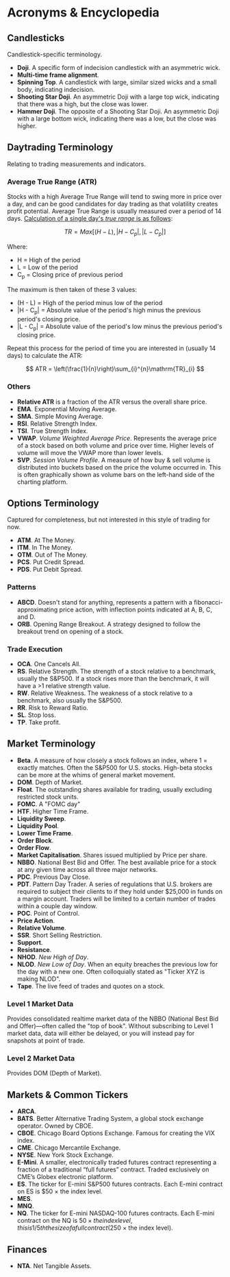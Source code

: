 # Acronyms & Encyclopedia

## Candlesticks

Candlestick-specific terminology.

- **Doji**. A specific form of indecision candlestick with an asymmetric wick.
- **Multi-time frame alignment**.
- **Spinning Top**. A candlestick with large, similar sized wicks and a small body, indicating indecision.
- **Shooting Star Doji**. An asymmetric Doji with a large top wick, indicating that there was a high, but the close was lower.
- **Hammer Doji**. The opposite of a Shooting Star Doji. An asymmetric Doji with a large bottom wick, indicating there was a low, but the close was higher.

## Daytrading Terminology

Relating to trading measurements and indicators.

### Average True Range (ATR)

Stocks with a high Average True Range will tend to swing more in price over a day, and can be good candidates for day trading as that volatility creates profit potential. Average True Range is usually measured over a period of 14 days. [Calculation of a single day's _true range_ is as follows](https://www.investopedia.com/terms/a/atr.asp#toc-how-to-calculate-the-atr):

$$
TR = Max[(H-L), |H-C_{p}|, |L - C_{p}|]
$$

Where:

- H = High of the period
- L = Low of the period
- C<sub>p</sub> = Closing price of previous period

The maximum is then taken of these 3 values:

- (H - L) = High of the period minus low of the period
- |H - C<sub>p</sub>| = Absolute value of the period's high minus the previous period's closing price.
- |L - C<sub>p</sub>| = Absolute value of the period's low minus the previous period's closing price.

Repeat this process for the period of time you are interested in (usually 14 days) to calculate the ATR:

$$
ATR = \left(\frac{1}{n}\right)\sum_{i}^{n}\mathrm{TR}_{i}
$$

### Others
- **Relative ATR** is a fraction of the ATR versus the overall share price.
- **EMA**. Exponential Moving Average.
- **SMA**. Simple Moving Average.
- **RSI**. Relative Strength Index.
- **TSI**. True Strength Index.
- **VWAP**. *Volume Weighted Average Price*. Represents the average price of a stock based on both volume and price over time. Higher levels of volume will move the VWAP more than lower levels.
- **SVP**. *Session Volume Profile*. A measure of how buy & sell volume is distributed into buckets based on the price the volume occurred in. This is often graphically shown as volume bars on the left-hand side of the charting platform.

## Options Terminology

Captured for completeness, but not interested in this style of trading for now.

- **ATM**. At The Money.
- **ITM**. In The Money.
- **OTM**. Out of The Money.
- **PCS**. Put Credit Spread.
- **PDS**. Put Debit Spread.

### Patterns

- **ABCD**. Doesn't stand for anything, represents a pattern with a fibonacci-approximating price action, with inflection points indicated at A, B, C, and D.
- **ORB**. Opening Range Breakout. A strategy designed to follow the breakout trend on opening of a stock.

### Trade Execution

- **OCA**. One Cancels All.
- **RS**. Relative Strength. The strength of a stock relative to a benchmark, usually the S&P500. If a stock rises more than the benchmark, it will have a >1 relative strength value.
- **RW**. Relative Weakness. The weakness of a stock relative to a benchmark, also usually the S&P500.
- **RR**. Risk to Reward Ratio.
- **SL**. Stop loss.
- **TP**. Take profit.

## Market Terminology

- **Beta**. A measure of how closely a stock follows an index, where 1 = exactly matches. Often the S&P500 for U.S. stocks. High-beta stocks can be more at the whims of general market movement.
- **DOM**. Depth of Market.
- **Float**. The outstanding shares available for trading, usually excluding restricted stock units.
- **FOMC**. A "FOMC day"
- **HTF**. Higher Time Frame.
- **Liquidity Sweep**.
- **Liquidity Pool**.
- **Lower Time Frame**.
- **Order Block**.
- **Order Flow**.
- **Market Capitalisation**. Shares issued multiplied by Price per share.
- **NBBO**. National Best Bid and Offer. The best available price for a stock at any given time across all three major networks.
- **PDC**. Previous Day Close.
- **PDT**. Pattern Day Trader. A series of regulations that U.S. brokers are required to subject their clients to if they hold under $25,000 in funds on a margin account. Traders will be limited to a certain number of trades within a couple day window.
- **POC**. Point of Control.
- **Price Action**.
- **Relative Volume**.
- **SSR**. Short Selling Restriction.
- **Support**.
- **Resistance**.
- **NHOD**. *New High of Day*.
- **NLOD**. *New Low of Day*. When an equity breaches the previous low for the day with a new one. Often colloquially stated as "Ticker XYZ is making NLOD".
- **Tape**. The live feed of trades and quotes on a stock.

### Level 1 Market Data

Provides consolidated realtime market data of the NBBO (National Best Bid and Offer)—often called the "top of book". Without subscribing to Level 1 market data, data will either be delayed, or you will instead pay for snapshots at point of trade.

### Level 2 Market Data

Provides DOM (Depth of Market).

## Markets & Common Tickers

- **ARCA**.
- **BATS**. Better Alternative Trading System, a global stock exchange operator. Owned by CBOE.
- **CBOE**. Chicago Board Options Exchange. Famous for creating the VIX index.
- **CME**. Chicago Mercantile Exchange.
- **NYSE**. New York Stock Exchange.
- **E-Mini**. A smaller, electronically traded futures contract representing a fraction of a traditional “full futures” contract. Traded exclusively on CME’s Globex electronic platform.
- **ES**. The ticker for E-mini S&P500 futures contracts. Each E-mini contract on ES is $50 × the index level.
- **MES**.
- **MNQ**.
- **NQ**. The ticker for E-mini NASDAQ-100 futures contracts. Each E-mini contract on the NQ is $50 × the index level, this is 1/5th the size of a full contract ($250 × the index level).

## Finances

- **NTA**. Net Tangible Assets.
